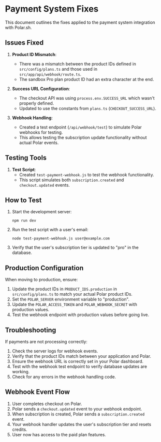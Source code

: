 # Payment System Fixes

This document outlines the fixes applied to the payment system integration with Polar.sh.

## Issues Fixed

1. **Product ID Mismatch**: 
   - There was a mismatch between the product IDs defined in `src/config/plans.ts` and those used in `src/app/api/webhook/route.ts`.
   - The sandbox Pro plan product ID had an extra character at the end.

2. **Success URL Configuration**:
   - The checkout API was using `process.env.SUCCESS_URL` which wasn't properly defined.
   - Updated to use the constants from `plans.ts` (`CHECKOUT_SUCCESS_URL`).

3. **Webhook Handling**:
   - Created a test endpoint (`/api/webhook/test`) to simulate Polar webhooks for testing.
   - This allows testing the subscription update functionality without actual Polar events.

## Testing Tools

1. **Test Script**: 
   - Created `test-payment-webhook.js` to test the webhook functionality.
   - This script simulates both `subscription.created` and `checkout.updated` events.

## How to Test

1. Start the development server:
   ```
   npm run dev
   ```

2. Run the test script with a user's email:
   ```
   node test-payment-webhook.js user@example.com
   ```

3. Verify that the user's subscription tier is updated to "pro" in the database.

## Production Configuration

When moving to production, ensure:

1. Update the product IDs in `PRODUCT_IDS.production` in `src/config/plans.ts` to match your actual Polar product IDs.
2. Set the `POLAR_SERVER` environment variable to "production".
3. Update the `POLAR_ACCESS_TOKEN` and `POLAR_WEBHOOK_SECRET` with production values.
4. Test the webhook endpoint with production values before going live.

## Troubleshooting

If payments are not processing correctly:

1. Check the server logs for webhook events.
2. Verify that the product IDs match between your application and Polar.
3. Ensure the webhook URL is correctly set in your Polar dashboard.
4. Test with the webhook test endpoint to verify database updates are working.
5. Check for any errors in the webhook handling code.

## Webhook Event Flow

1. User completes checkout on Polar.
2. Polar sends a `checkout.updated` event to your webhook endpoint.
3. When subscription is created, Polar sends a `subscription.created` event.
4. Your webhook handler updates the user's subscription tier and resets credits.
5. User now has access to the paid plan features. 